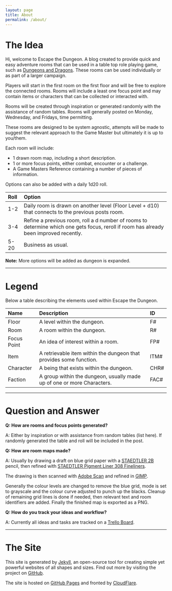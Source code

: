 ```yaml
---
layout: page
title: About
permalink: /about/
---
```


# The Idea

Hi, welcome to Escape the Dungeon. A blog created to provide quick and easy adventure rooms that can be used in a table top role playing game, such as [Dungeons and Dragons](https://dnd.wizards.com/). These rooms can be used individually or as part of a larger campaign.

Players will start in the first room on the first floor and will be free to explore the connected rooms. Rooms will include a least one focus point and may contain items or characters that can be collected or interacted with.

Rooms will be created through inspiration or generated randomly with the assistance of random tables. Rooms will generally posted on Monday, Wednesday, and Fridays, time permitting.

These rooms are designed to be system agnostic, attempts will be made to suggest the relevant approach to the Game Master but ultimately it is up to you/them.

Each room will include:

- 1 drawn room map, including a short description.
- 1 or more focus points, either combat, encounter or a challenge.
- A Game Masters Reference containing a number of pieces of information.

Options can also be added with a daily 1d20 roll.

| Roll | Option |
|:--------| :--- |
| 1-2 | Daily room is drawn on another level (Floor Level + d10) that connects to the previous posts room. |
| 3-4 | Refine a previous room, roll a d number of rooms to determine which one gets focus, reroll if room has already been improved recently. |
| 5-20 | Business as usual. |

**Note:** More options will be added as dungeon is expanded.

---

# Legend

Below a table describing the elements used within Escape the Dungeon.

| Name | Description | ID |
|:--------| :--- | :--- |
| Floor | A level within the dungeon. | F# |
| Room | A room within the dungeon. | R# |
| Focus Point | An idea of interest within a room. | FP# |
| Item | A retrievable item within the dungeon that provides some function. | ITM# |
| Character | A being that exists within the dungeon. | CHR# |
| Faction | A group within the dungeon, usually made up of one or more Characters. | FAC# |

---

# Question and Answer

**Q: How are rooms and focus points generated?**

A: Either by inspiration or with assistance from random tables (list here). If randomly generated the table and roll will be included in the post.

**Q: How are room maps made?**

A: Usually by drawing a draft on blue grid paper with a [STAEDTLER 2B](https://www.staedtler.com.au/en/products/pencils-accessories/pencils/minerva-130-60-pencil/) pencil, then refined with [STAEDTLER Pigment Liner 308 Fineliners](https://www.staedtler.com.au/en/products/ink-writing-instruments/fineliners/pigment-liner-308-fineliner/).

The drawing is then scanned with [Adobe Scan](https://play.google.com/store/apps/details?id=com.adobe.scan.android&hl=en_AU) and refined in [GIMP](https://www.gimp.org/).

Generally the colour levels are changed to remove the blue grid, mode is set to grayscale and the colour curve adjusted to punch up the blacks. Cleanup of remaining grid lines is done if needed, then relevant text and room identifiers are added. Finally the finished map is exported as a PNG.

**Q: How do you track your ideas and workflow?**

A: Currently all ideas and tasks are tracked on a [Trello Board](https://trello.com/).

---

# The Site

This site is generated by [Jekyll](http://jekyllrb.com), an open-source tool for creating simple yet powerful websites of all shapes and sizes. Find out more by visiting the project on [GitHub](https://github.com/jekyll/jekyll).

The site is hosted on [GitHub Pages](https://pages.github.com/) and fronted by [CloudFlare](https://www.cloudflare.com/).
